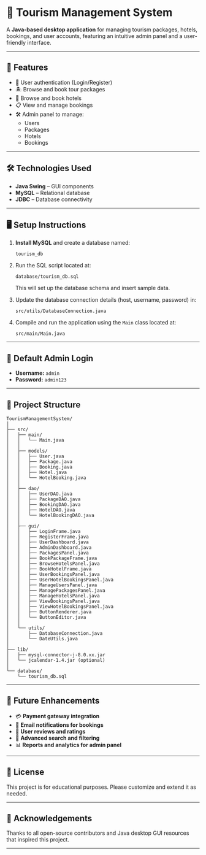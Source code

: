 # 🧳 Tourism Management System

A **Java-based desktop application** for managing tourism packages, hotels, bookings, and user accounts, featuring an intuitive admin panel and a user-friendly interface.

---

## 🚀 Features

- 🔐 User authentication (Login/Register)
- 🏝️ Browse and book tour packages
- 🏨 Browse and book hotels
- 📋 View and manage bookings
- 🛠️ Admin panel to manage:
  - Users
  - Packages
  - Hotels
  - Bookings

---

## 🛠 Technologies Used

- **Java Swing** – GUI components  
- **MySQL** – Relational database  
- **JDBC** – Database connectivity  

---

## 🖥️ Setup Instructions

1. **Install MySQL** and create a database named:
   ```
   tourism_db
   ```
2. Run the SQL script located at:
   ```
   database/tourism_db.sql
   ```
   This will set up the database schema and insert sample data.

3. Update the database connection details (host, username, password) in:
   ```
   src/utils/DatabaseConnection.java
   ```

4. Compile and run the application using the `Main` class located at:
   ```
   src/main/Main.java
   ```

---

## 🔐 Default Admin Login

- **Username:** `admin`  
- **Password:** `admin123`

---

## 📁 Project Structure

```
TourismManagementSystem/
│
├── src/
│   ├── main/
│   │   └── Main.java
│   │
│   ├── models/
│   │   ├── User.java
│   │   ├── Package.java
│   │   ├── Booking.java
│   │   ├── Hotel.java
│   │   └── HotelBooking.java
│   │
│   ├── dao/
│   │   ├── UserDAO.java
│   │   ├── PackageDAO.java
│   │   ├── BookingDAO.java
│   │   ├── HotelDAO.java
│   │   └── HotelBookingDAO.java
│   │
│   ├── gui/
│   │   ├── LoginFrame.java
│   │   ├── RegisterFrame.java
│   │   ├── UserDashboard.java
│   │   ├── AdminDashboard.java
│   │   ├── PackagesPanel.java
│   │   ├── BookPackageFrame.java
│   │   ├── BrowseHotelsPanel.java
│   │   ├── BookHotelFrame.java
│   │   ├── UserBookingsPanel.java
│   │   ├── UserHotelBookingsPanel.java
│   │   ├── ManageUsersPanel.java
│   │   ├── ManagePackagesPanel.java
│   │   ├── ManageHotelsPanel.java
│   │   ├── ViewBookingsPanel.java
│   │   ├── ViewHotelBookingsPanel.java
│   │   ├── ButtonRenderer.java
│   │   └── ButtonEditor.java
│   │
│   └── utils/
│       ├── DatabaseConnection.java
│       └── DateUtils.java
│
├── lib/
│   ├── mysql-connector-j-8.0.xx.jar
│   └── jcalendar-1.4.jar (optional)
│
└── database/
    └── tourism_db.sql
```

---

## 🔮 Future Enhancements

- 💳 **Payment gateway integration**
- 📧 **Email notifications for bookings**
- 🌟 **User reviews and ratings**
- 🔎 **Advanced search and filtering**
- 📊 **Reports and analytics for admin panel**

---

## 📌 License

This project is for educational purposes. Please customize and extend it as needed.

---

## 🙌 Acknowledgements

Thanks to all open-source contributors and Java desktop GUI resources that inspired this project.

---
